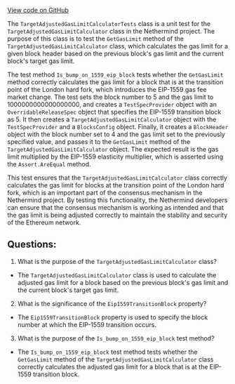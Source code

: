 [View code on GitHub](https://github.com/nethermindeth/nethermind/Nethermind.Consensus.Test/TargetAdjustedGasLimitCalculatorTests.cs)

The `TargetAdjustedGasLimitCalculatorTests` class is a unit test for the `TargetAdjustedGasLimitCalculator` class in the Nethermind project. The purpose of this class is to test the `GetGasLimit` method of the `TargetAdjustedGasLimitCalculator` class, which calculates the gas limit for a given block header based on the previous block's gas limit and the current block's target gas limit. 

The test method `Is_bump_on_1559_eip_block` tests whether the `GetGasLimit` method correctly calculates the gas limit for a block that is at the transition point of the London hard fork, which introduces the EIP-1559 gas fee market change. The test sets the block number to 5 and the gas limit to 1000000000000000000, and creates a `TestSpecProvider` object with an `OverridableReleaseSpec` object that specifies the EIP-1559 transition block as 5. It then creates a `TargetAdjustedGasLimitCalculator` object with the `TestSpecProvider` and a `BlocksConfig` object. Finally, it creates a `BlockHeader` object with the block number set to 4 and the gas limit set to the previously specified value, and passes it to the `GetGasLimit` method of the `TargetAdjustedGasLimitCalculator` object. The expected result is the gas limit multiplied by the EIP-1559 elasticity multiplier, which is asserted using the `Assert.AreEqual` method.

This test ensures that the `TargetAdjustedGasLimitCalculator` class correctly calculates the gas limit for blocks at the transition point of the London hard fork, which is an important part of the consensus mechanism in the Nethermind project. By testing this functionality, the Nethermind developers can ensure that the consensus mechanism is working as intended and that the gas limit is being adjusted correctly to maintain the stability and security of the Ethereum network.
## Questions: 
 1. What is the purpose of the `TargetAdjustedGasLimitCalculator` class?
- The `TargetAdjustedGasLimitCalculator` class is used to calculate the adjusted gas limit for a block based on the previous block's gas limit and the current block's target gas limit.

2. What is the significance of the `Eip1559TransitionBlock` property?
- The `Eip1559TransitionBlock` property is used to specify the block number at which the EIP-1559 transition occurs.

3. What is the purpose of the `Is_bump_on_1559_eip_block` test method?
- The `Is_bump_on_1559_eip_block` test method tests whether the `GetGasLimit` method of the `TargetAdjustedGasLimitCalculator` class correctly calculates the adjusted gas limit for a block that is at the EIP-1559 transition block.